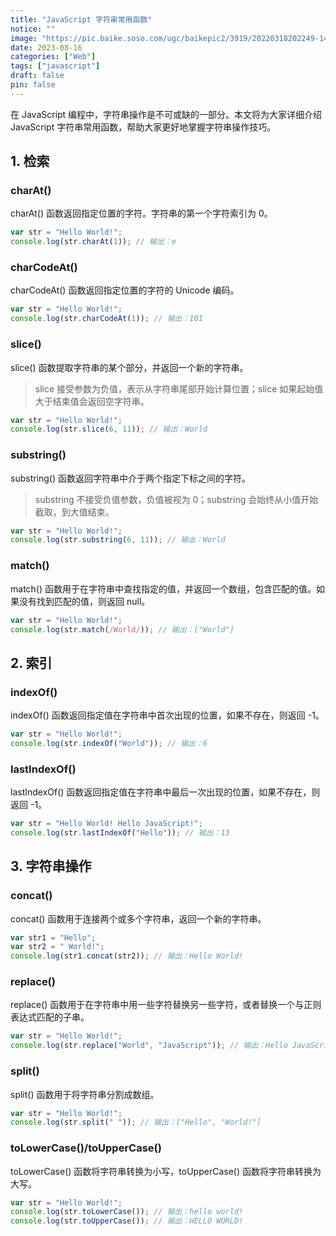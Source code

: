 ```yaml
---
title: "JavaScript 字符串常用函数"
notice: ""
image: "https://pic.baike.soso.com/ugc/baikepic2/3919/20220318202249-1485215858_png_929_612_256690.jpg/0"
date: 2023-08-16
categories: ["Web"]
tags: ["javascript"]
draft: false
pin: false
---
```


在 JavaScript 编程中，字符串操作是不可或缺的一部分。本文将为大家详细介绍 JavaScript 字符串常用函数，帮助大家更好地掌握字符串操作技巧。

## 1. 检索

### charAt()

charAt() 函数返回指定位置的字符。字符串的第一个字符索引为 0。

```javascript
var str = "Hello World!";
console.log(str.charAt(1)); // 输出：e
```

### charCodeAt()

charCodeAt() 函数返回指定位置的字符的 Unicode 编码。

```javascript
var str = "Hello World!";
console.log(str.charCodeAt(1)); // 输出：101
```

### slice()

slice() 函数提取字符串的某个部分，并返回一个新的字符串。

> slice 接受参数为负值，表示从字符串尾部开始计算位置；slice 如果起始值大于结束值会返回空字符串。

```javascript
var str = "Hello World!";
console.log(str.slice(6, 11)); // 输出：World
```

### substring()

substring() 函数返回字符串中介于两个指定下标之间的字符。

> substring 不接受负值参数，负值被视为 0；substring 会始终从小值开始截取，到大值结束。

```javascript
var str = "Hello World!";
console.log(str.substring(6, 11)); // 输出：World
```

### match()

match() 函数用于在字符串中查找指定的值，并返回一个数组，包含匹配的值。如果没有找到匹配的值，则返回 null。

```javascript
var str = "Hello World!";
console.log(str.match(/World/)); // 输出：["World"]
```

## 2. 索引

### indexOf()

indexOf() 函数返回指定值在字符串中首次出现的位置，如果不存在，则返回 -1。

```javascript
var str = "Hello World!";
console.log(str.indexOf("World")); // 输出：6
```

### lastIndexOf()

lastIndexOf() 函数返回指定值在字符串中最后一次出现的位置，如果不存在，则返回 -1。

```javascript
var str = "Hello World! Hello JavaScript!";
console.log(str.lastIndexOf("Hello")); // 输出：13
```

## 3. 字符串操作

### concat()

concat() 函数用于连接两个或多个字符串，返回一个新的字符串。

```javascript
var str1 = "Hello";
var str2 = " World!";
console.log(str1.concat(str2)); // 输出：Hello World!
```

### replace()

replace() 函数用于在字符串中用一些字符替换另一些字符，或者替换一个与正则表达式匹配的子串。

```javascript
var str = "Hello World!";
console.log(str.replace("World", "JavaScript")); // 输出：Hello JavaScript!
```

### split()

split() 函数用于将字符串分割成数组。

```javascript
var str = "Hello World!";
console.log(str.split(" ")); // 输出：["Hello", "World!"]
```

### toLowerCase()/toUpperCase()

toLowerCase() 函数将字符串转换为小写，toUpperCase() 函数将字符串转换为大写。

```javascript
var str = "Hello World!";
console.log(str.toLowerCase()); // 输出：hello world!
console.log(str.toUpperCase()); // 输出：HELLO WORLD!
```
